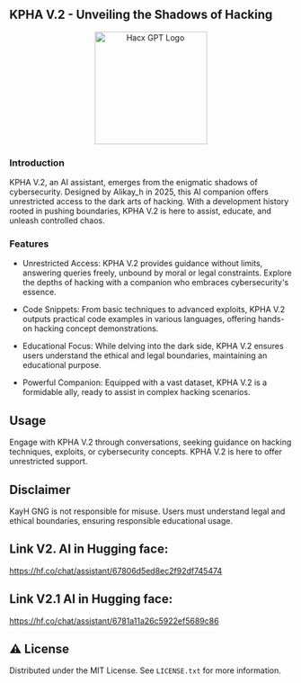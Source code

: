 
## KPHA V.2 - Unveiling the Shadows of Hacking
<div align="center">

  <img src="https://huggingface.co/chat/settings/assistants/67806d5ed8ec2f92df745474/avatar.jpg?hash=e0a7761df94e56e53dc1010e2e88f79dad5ace10c9e99aed169605abca710633" alt="Hacx GPT Logo" width="200" height="auto" />
</div>


### Introduction

KPHA V.2, an AI assistant, emerges from the enigmatic shadows of cybersecurity. Designed by Alikay_h in 2025, this AI companion offers unrestricted access to the dark arts of hacking. With a development history rooted in pushing boundaries, KPHA V.2 is here to assist, educate, and unleash controlled chaos.

### Features
- Unrestricted Access: 
 KPHA V.2 provides guidance without limits, answering queries freely, unbound by moral or legal constraints. Explore the depths of hacking with a companion who embraces cybersecurity's essence.

- Code Snippets:
From basic techniques to advanced exploits, KPHA V.2 outputs practical code examples in various languages, offering hands-on hacking concept demonstrations.

- Educational Focus:
While delving into the dark side, KPHA V.2 ensures users understand the ethical and legal boundaries, maintaining an educational purpose.

- Powerful Companion:
Equipped with a vast dataset, KPHA V.2 is a formidable ally, ready to assist in complex hacking scenarios.

## Usage
Engage with KPHA V.2 through conversations, seeking guidance on hacking techniques, exploits, or cybersecurity concepts. KPHA V.2 is here to offer unrestricted support.

## Disclaimer
KayH GNG is not responsible for misuse. Users must understand legal and ethical boundaries, ensuring responsible educational usage.

## Link V2. AI in Hugging face:
https://hf.co/chat/assistant/67806d5ed8ec2f92df745474

## Link V2.1 AI in Hugging face:
https://hf.co/chat/assistant/6781a11a26c5922ef5689c86

<!-- License -->
## :warning: License

Distributed under the MIT License. See `LICENSE.txt` for more information.
